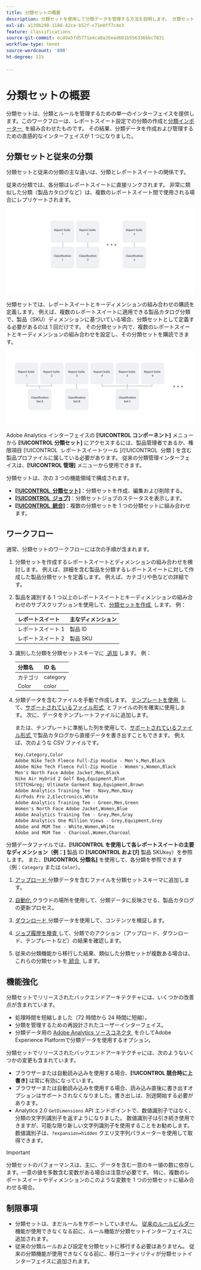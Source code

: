 ```yaml
---
title: 分類セットの概要
description: 分類セットを使用して分類データを管理する方法を説明します。 分類セットと従来の分類との違いを理解します。
exl-id: a139b298-1188-42ce-b52f-c71e0ff7c4e3
feature: Classifications
source-git-commit: ec49a5fd5771e4ca0a35ead681b556336bbc7031
workflow-type: tm+mt
source-wordcount: '800'
ht-degree: 11%

---
```


# 分類セットの概要

分類セットは、分類とルールを管理するための単一のインターフェイスを提供します。このワークフローは、レポートスイート設定での分類の作成と [&#x200B; 分類インポーター &#x200B;](/help/components/classifications/sets/manage/set-manager.md) を組み合わせたものです。 その結果、分類データを作成および管理するための直感的なインターフェイスが 1 つになりました。


## 分類セットと従来の分類

分類セットと従来の分類の主な違いは、分類とレポートスイートの関係です。

従来の分類では、各分類はレポートスイートに直接リンクされます。 非常に類似した分類（製品カタログなど）は、複数のレポートスイート間で使用される場合にレプリケートされます。

![&#x200B; レガシー分類 &#x200B;](manage/assets/classifications-legacy.svg)

分類セットでは、レポートスイートとキーディメンションの組み合わせの購読を定義します。 例えば、複数のレポートスイートに適用できる製品カタログ分類で、製品（SKU）ディメンションに基づいている場合、分類セットとして定義する必要があるのは 1 回だけです。 その分類セット内で、複数のレポートスイートとキーディメンションの組み合わせを設定し、その分類セットを購読できます。

![&#x200B; 分類セット &#x200B;](manage/assets/classifications-sets.svg)


Adobe Analytics インターフェイスの **[!UICONTROL コンポーネント]** メニューから **[!UICONTROL 分類セット]** にアクセスするには、製品管理者であるか、権限項目 [!UICONTROL &#x200B; レポートスイートツール &#x200B;]/[!UICONTROL &#x200B; 分類 &#x200B;] を含む製品プロファイルに属している必要があります。 従来の分類管理インターフェイスは、**[!UICONTROL 管理]** メニューから使用できます。

分類セットは、次の 3 つの機能領域で構成されます。

* [**[!UICONTROL &#x200B; 分類セット &#x200B;]**](manage/set-manager.md)：分類セットを作成、編集および削除する。
* [**[!UICONTROL &#x200B; ジョブ &#x200B;]**](job-manager.md)：分類セットジョブのステータスを表示します。
* [**[!UICONTROL &#x200B; 統合 &#x200B;]**](consolidations/manage.md)：複数の分類セットを 1 つの分類セットに組み合わせます。


## ワークフロー

通常、分類セットのワークフローには次の手順が含まれます。

1. 分類セットを作成するレポートスイートとディメンションの組み合わせを検討します。 例えば、詳細を含む製品を分類するレポートスイートに対して作成した製品分類セットを定義します。 例えば、カテゴリや色などの詳細です。
1. 製品を識別する 1 つ以上のレポートスイートとキーディメンションの組み合わせのサブスクリプションを使用して、[&#x200B; 分類セットを作成 &#x200B;](/help/components/classifications/sets/manage/create.md) します。 例：

   | レポートスイート | 主なディメンション |
   |---|---|
   | レポートスイート 1 | 製品 ID |
   | レポートスイート 2 | 製品 SKU |

1. 識別した分類を分類セットスキーマに [&#x200B; 追加 &#x200B;](/help/components/classifications/sets/manage/schema.md#add) します。 例：

   | 分類名 | ID 名 |
   |---|---|
   | カテゴリ | category |
   | Color | color |

1. 分類データを含むファイルを手動で作成します。 [&#x200B; テンプレートを使用 &#x200B;](/help/components/classifications/sets/manage/schema.md#template) して、[&#x200B; サポートされているファイル形式 &#x200B;](data-files.md#classification-set-file-formats) とファイルの列を確実に使用します。 次に、データをテンプレートファイルに追加します。

   または、テンプレートに準拠した列を使用して、[&#x200B; サポートされているファイル形式 &#x200B;](data-files.md#classification-set-file-formats) で製品カタログから直接データを書き出すこともできます。 例えば、次のような CSV ファイルです。

   ```
   Key,Category,Color
   Adobe Nike Tech Fleece Full-Zip Hoodie - Men's,Men,Black
   Adobe Nike Tech Fleece Full-Zip Hoodie - Women's,Women,Black
   Men's North Face Adobe Jacket,Men,Black
   Nike Air Hybrid 2 Golf Bag,Equipment,Blue
   STITCH&reg; Ultimate Garment Bag,Equipment,Brown
   Adobe Analytics Training Tee - Navy,Men,Navy
   AirPods Pro 2,Electronics,White
   Adobe Analytics Training Tee - Green,Men,Green
   Women's North Face Adobe Jacket,Women,Blue
   Adobe Analytics Training Tee - Grey,Men,Gray
   Adobe Analytics One Million Views - Grey,Equipment,Grey
   Adobe and MGM Tee - White,Women,White
   Adobe and MGM Tee - Charcoal,Women,Charcoal
   ```

分類データファイルでは、**[!UICONTROL を使用して各レポートスイートの主要なディメンション（例：]** 製品 ID **[!UICONTROL および]** 製品 SKU`Key`）を参照します。 また、**[!UICONTROL 分類名]** を使用して、各分類を参照できます（例：`Category` または `Color`）。

1. [&#x200B; アップロード &#x200B;](/help/components/classifications/sets/manage/schema.md#upload) 分類データを含むファイルを分類セットスキーマに追加します。

1. [&#x200B; 自動化 &#x200B;](/help/components/classifications/sets/manage/schema.md#automate) クラウドの場所を使用して、分類データに反映させる、製品カタログの更新プロセス。

1. [&#x200B; ダウンロード &#x200B;](/help/components/classifications/sets/manage/schema.md#download) 分類データを使用して、コンテンツを検証します。

1. [&#x200B; ジョブ履歴を検査 &#x200B;](/help/components/classifications/sets/job-manager.md) して、分類でのアクション（アップロード、ダウンロード、テンプレートなど）の結果を確認します。
1. 従来の分類機能から移行した結果、類似した分類セットが複数ある場合は、これらの分類セットを [&#x200B; 統合 &#x200B;](consolidations/manage.md) します。



## 機能強化

分類セットでリリースされたバックエンドアーキテクチャには、いくつかの改善点が含まれています。

* 処理時間を短縮しました（72 時間から 24 時間に短縮）。
* 分類を管理するための再設計されたユーザーインターフェイス。
* 分類データ用の [Adobe Analytics ソースコネクタ &#x200B;](https://experienceleague.adobe.com/ja/docs/experience-platform/sources/connectors/adobe-applications/classifications) を介してAdobe Experience Platformで分類データを使用するオプション。

分類セットでリリースされたバックエンドアーキテクチャには、次のようないくつかの変更も含まれています。

* ブラウザーまたは自動読み込みを使用する場合、**[!UICONTROL 競合時に上書き]** は常に有効になっています。
* ブラウザーまたは自動読み込みを使用する場合、読み込み直後に書き出すオプションはサポートされなくなりました。書き出しは、別途開始する必要があります。
* Analytics 2.0 `GetDimensions` API エンドポイントで、数値識別子ではなく、分類の文字列識別子を返すようになりました。 数値識別子は引き続き使用できますが、可能な限り新しい文字列識別子を使用することをお勧めします。 数値識別子は、`?expansion=hidden` クエリ文字列パラメーターを使用して取得できます。

>[!IMPORTANT]
>
>分類セットのパフォーマンスは、主に、データを含む一意のキー値の数に依存します。一意の値を多数含む変数がある場合は注意が必要です。 特に、複数のレポートスイートやディメンションのこのような変数を 1 つの分類セットに組み合わせる場合。

## 制限事項

* 分類セットは、まだルールをサポートしていません。 [&#x200B; 従来のルールビルダー &#x200B;](/help/components/classifications/crb/classification-rule-builder.md) 機能が使用できなくなる前に、ルール機能が分類セットインターフェイスに追加されます。
* 従来の分類ルールおよび設定を分類セットに移行する必要はありません。 従来の分類機能が使用できなくなる前に、移行ユーティリティが分類セットインターフェイスに追加されます。
